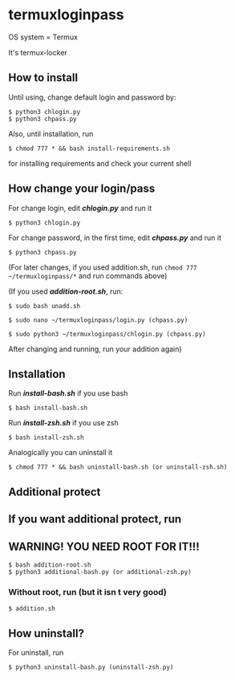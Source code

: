 # termuxloginpass

OS system = Termux

It's termux-locker

## How to install

Until using, change default login and password by:
```
$ python3 chlogin.py
$ python3 chpass.py
```
Also, until installation, run
```
$ chmod 777 * && bash install-requirements.sh
```
for installing requirements and check your current shell

## How change your login/pass

For change login, edit ***chlogin.py*** and run it
```
$ python3 chlogin.py
```
For change password, in the first time, edit ***chpass.py*** and run it
```
$ python3 chpass.py
```
(For later changes, if you used addition.sh, run `chmod 777 ~/termuxloginpass/*` and run commands above)

(If you used ***addition-root.sh***, run:
```
$ sudo bash unadd.sh

$ sudo nano ~/termuxloginpass/login.py (chpass.py)

$ sudo python3 ~/termuxloginpass/chlogin.py (chpass.py)
```
After changing and running, run your addition again)

## Installation

Run ***install-bash.sh*** if you use bash
```
$ bash install-bash.sh
```
Run ***install-zsh.sh*** if you use zsh
```
$ bash install-zsh.sh
```
Analogically you can uninstall it
```
$ chmod 777 * && bash uninstall-bash.sh (or uninstall-zsh.sh)
```
## Additional protect

If you want additional protect, run
---
WARNING! YOU NEED ROOT FOR IT!!!
---
```
$ bash addition-root.sh
$ python3 additional-bash.py (or additional-zsh.py)
```
### Without root, run (but it isn t very good)
```
$ addition.sh
```
## How uninstall?

For uninstall, run
```
$ python3 uninstall-bash.py (uninstall-zsh.py)
```
